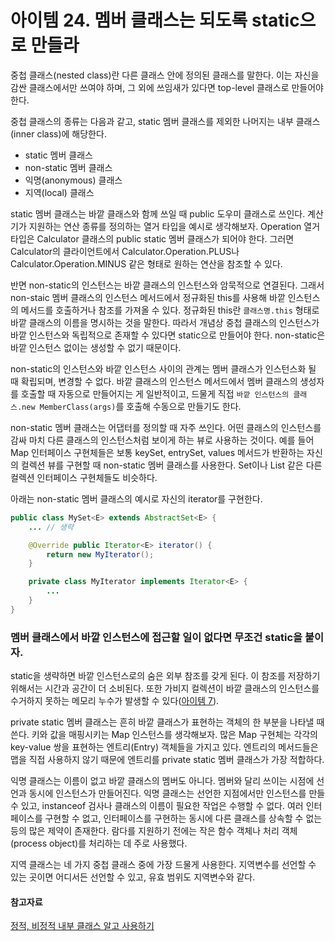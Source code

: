 # 아이템 24. 멤버 클래스는 되도록 static으로 만들라
중첩 클래스(nested class)란 다른 클래스 안에 정의된 클래스를 말한다.
이는 자신을 감싼 클래스에서만 쓰여야 하며, 그 외에 쓰임새가 있다면 top-level 클래스로 만들어야 한다.

중첩 클래스의 종류는 다음과 같고, static 멤버 클래스를 제외한 나머지는 내부 클래스(inner class)에 해당한다.
- static 멤버 클래스
- non-static 멤버 클래스
- 익명(anonymous) 클래스
- 지역(local) 클래스

static 멤버 클래스는 바깥 클래스와 함께 쓰일 때 public 도우미 클래스로 쓰인다.
계산기가 지원하는 연산 종류를 정의하는 열거 타입을 예시로 생각해보자.
Operation 열거 타입은 Calculator 클래스의 public static 멤버 클래스가 되어야 한다.
그러면 Calculator의 클라이언트에서 Calculator.Operation.PLUS나 Calculator.Operation.MINUS 같은 형태로 원하는 연산을 참조할 수 있다.

반면 non-static의 인스턴스는 바깥 클래스의 인스턴스와 암묵적으로 연결된다.
그래서 non-staic 멤버 클래스의 인스턴스 메서드에서 정규화된 this를 사용해 바깥 인스턴스의 메서드를 호출하거나 참조를 가져올 수 있다.
정규화된 this란 `클래스명.this` 형태로 바깥 클래스의 이름을 명시하는 것을 말한다.
따라서 개념상 중첩 클래스의 인스턴스가 바깥 인스턴스와 독립적으로 존재할 수 있다면 static으로 만들어야 한다.
non-static은 바깥 인스턴스 없이는 생성할 수 없기 때문이다.

non-static의 인스턴스와 바깥 인스턴스 사이의 관계는 멤버 클래스가 인스턴스화 될 때 확립되며, 변경할 수 없다.
바깥 클래스의 인스턴스 메서드에서 멤버 클래스의 생성자를 호출할 때 자동으로 만들어지는 게 일반적이고, 드물게 직접 `바깥 인스턴스의 클래스.new MemberClass(args)`를 호출해 수동으로 만들기도 한다.

non-static 멤버 클래스는 어댑터를 정의할 때 자주 쓰인다.
어떤 클래스의 인스턴스를 감싸 마치 다른 클래스의 인스턴스처럼 보이게 하는 뷰로 사용하는 것이다.
예를 들어 Map 인터페이스 구현체들은 보통 keySet, entrySet, values 메서드가 반환하는 자신의 컬렉션 뷰를 구현할 때 non-static 멤버 클래스를 사용한다.
Set이나 List 같은 다른 컬렉션 인터페이스 구현체들도 비슷하다.

아래는 non-static 멤버 클래스의 예시로 자신의 iterator를 구현한다.
```java
public class MySet<E> extends AbstractSet<E> {
    ... // 생략

    @Override public Iterator<E> iterator() {
        return new MyIterator();
    }

    private class MyIterator implements Iterator<E> {
        ...
    }
}
```

### 멤버 클래스에서 바깥 인스턴스에 접근할 일이 없다면 무조건 static을 붙이자.
static을 생략하면 바깥 인스턴스로의 숨은 외부 참조를 갖게 된다.
이 참조를 저장하기 위해서는 시간과 공간이 더 소비된다.
또한 가비지 컬렉션이 바깥 클래스의 인스턴스를 수거하지 못하는 메모리 누수가 발생할 수 있다([아이템 7](item7.md)).

private static 멤버 클래스는 흔히 바깥 클래스가 표현하는 객체의 한 부분을 나타낼 때 쓴다.
키와 값을 매핑시키는 Map 인스턴스를 생각해보자.
많은 Map 구현체는 각각의 key-value 쌍을 표현하는 엔트리(Entry) 객체들을 가지고 있다.
엔트리의 메서드들은 맵을 직접 사용하지 않기 때문에 엔트리를 private static 멤버 클래스가 가장 적합하다.

익명 클래스는 이름이 없고 바깥 클래스의 멤버도 아니다.
멤버와 달리 쓰이는 시점에 선언과 동시에 인스턴스가 만들어진다.
익명 클래스는 선언한 지점에서만 인스턴스를 만들 수 있고, instanceof 검사나 클래스의 이름이 필요한 작업은 수행할 수 없다.
여러 인터페이스를 구현할 수 없고, 인터페이스를 구현하는 동시에 다른 클래스를 상속할 수 없는 등의 많은 제약이 존재한다.
람다를 지원하기 전에는 작은 함수 객체나 처리 객체(process object)를 처리하는 데 주로 사용했다.

지역 클래스는 네 가지 중첩 클래스 중에 가장 드물게 사용한다.
지역변수를 선언할 수 있는 곳이면 어디서든 선언할 수 있고, 유효 범위도 지역변수와 같다. 

#### 참고자료
[정적, 비정적 내부 클래스 알고 사용하기](https://tecoble.techcourse.co.kr/post/2020-11-05-nested-class/)
